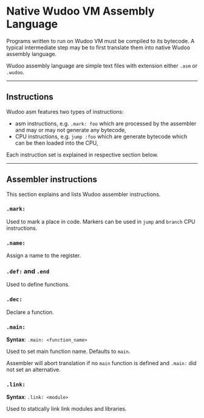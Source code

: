 # Native Wudoo VM Assembly Language

Programs written to run on Wudoo VM must be compiled to its bytecode.
A typical intermediate step may be to first translate them into native Wudoo assembly language.

Wudoo assembly language are simple text files with extension either `.asm` or `.wudoo`.


----

## Instructions

Wudoo asm features two types of instructions:

- asm instructions, e.g. `.mark: foo` which are processed by the assembler and may or may not generate any bytecode,
- CPU instructions, e.g. `jump :foo` which are generate bytecode which can be then loaded into the CPU,

Each instruction set is explained in respective section below.


----

## Assembler instructions

This section explains and lists Wudoo assembler instructions.


### `.mark:`

Used to mark a place in code.
Markers can be used in `jump` and `branch` CPU instructions.


### `.name:`

Assign a name to the register.


### `.def:` and `.end`

Used to define functions.


### `.dec:`

Declare a function.


### `.main:`

**Syntax**: `.main: <function_name>`

Used to set main function name.
Defaults to `main`.

Assembler will abort translation if no `main` function is defined and `.main:` did not set an alternative.


### `.link:`

**Syntax**: `.link: <module>`

Used to statically link link modules and libraries.
